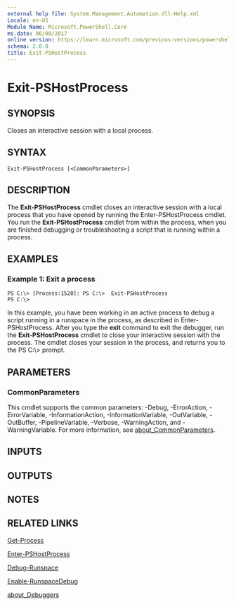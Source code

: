 ```yaml
---
external help file: System.Management.Automation.dll-Help.xml
Locale: en-US
Module Name: Microsoft.PowerShell.Core
ms.date: 06/09/2017
online version: https://learn.microsoft.com/previous-versions/powershell/module/microsoft.powershell.core/exit-pshostprocess?view=powershell-5.0&WT.mc_id=ps-gethelp
schema: 2.0.0
title: Exit-PSHostProcess
---
```


# Exit-PSHostProcess

## SYNOPSIS
Closes an interactive session with a local process.

## SYNTAX

```
Exit-PSHostProcess [<CommonParameters>]
```

## DESCRIPTION
The **Exit-PSHostProcess** cmdlet closes an interactive session with a local process that you have opened by running the Enter-PSHostProcess cmdlet.
You run the **Exit-PSHostProcess** cmdlet from within the process, when you are finished debugging or troubleshooting a script that is running within a process.

## EXAMPLES

### Example 1: Exit a process
```
PS C:\> [Process:1520]: PS C:\>  Exit-PSHostProcess
PS C:\>
```

In this example, you have been working in an active process to debug a script running in a runspace in the process, as described in Enter-PSHostProcess.
After you type the **exit** command to exit the debugger, run the **Exit-PSHostProcess** cmdlet to close your interactive session with the process.
The cmdlet closes your session in the process, and returns you to the PS C:\\\> prompt.

## PARAMETERS

### CommonParameters
This cmdlet supports the common parameters: -Debug, -ErrorAction, -ErrorVariable, -InformationAction, -InformationVariable, -OutVariable, -OutBuffer, -PipelineVariable, -Verbose, -WarningAction, and -WarningVariable. For more information, see [about_CommonParameters](https://go.microsoft.com/fwlink/?LinkID=113216).

## INPUTS

## OUTPUTS

## NOTES

## RELATED LINKS

[Get-Process](../Microsoft.PowerShell.Management/Get-Process.md)

[Enter-PSHostProcess](Enter-PSHostProcess.md)

[Debug-Runspace](../Microsoft.PowerShell.Utility/Debug-Runspace.md)

[Enable-RunspaceDebug](../Microsoft.PowerShell.Utility/Enable-RunspaceDebug.md)

[about_Debuggers](About/about_Debuggers.md)


